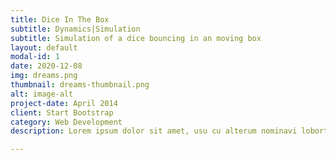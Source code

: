 ```yaml
---
title: Dice In The Box
subtitle: Dynamics|Simulation 
subtitle: Simulation of a dice bouncing in an moving box 
layout: default
modal-id: 1
date: 2020-12-08
img: dreams.png
thumbnail: dreams-thumbnail.png
alt: image-alt
project-date: April 2014
client: Start Bootstrap
category: Web Development
description: Lorem ipsum dolor sit amet, usu cu alterum nominavi lobortis. At duo novum diceret. Tantas apeirian vix et, usu sanctus postulant inciderint ut, populo diceret necessitatibus in vim. Cu eum dicam feugiat noluisse.

---
```

